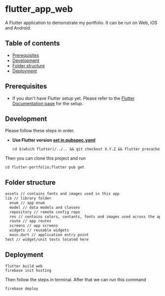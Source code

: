 # flutter_app_web

A Flutter application to demonstrate my portfolio. It can be run on Web, iOS and Android.

## Table of contents

- [Prerequisites](#prerequisites)
- [Development](#development)
- [Folder structure](#folder-structure)
- [Deployment](#deployment)

## Prerequisites

- If you don't have Flutter setup yet. Please refer to the [Flutter Documentation page](https://docs.flutter.dev/get-started/install) for the setup.

## Development

Please follow these steps in order.

- **Use Flutter version [set in pubspec.yaml](https://github.com/hhoa/flutter-portfolio/blob/feature/flutter-3/pubspec.yaml#L22)**

  ```shell
  cd $(which flutter)/../.. && git checkout X.Y.Z && flutter precache
  ```
  
Then you can clone this project and run

```shell
cd flutter-portfolio;flutter pub get
```

## Folder structure

```txt
assets // contains fonts and images used in this app
lib // library folder
  enum // app enum
  model // data models and classes
  repository // remote config repo
  res // contains colors, contants, fonts and images used across the app
  route // app routes
  screens // app screens
  widgets // reusable widgets
  main.dart // application entry point
test // widget/unit tests located here
```

## Deployment

```shell
flutter build web
firebase init hosting
```

Then follow the steps in terminal. After that we can run this command

```shell
firebase deploy
```